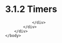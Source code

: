 <html dir="LTR" xmlns:mshelp="http://msdn.microsoft.com/mshelp" xmlns:ddue="http://ddue.schemas.microsoft.com/authoring/2003/5" xmlns:xlink="http://www.w3.org/1999/xlink" xmlns:tool="http://www.microsoft.com/tooltip">
    <head>
        <meta http-equiv="Content-Type" content="text/html; CHARSET=utf-8"></meta>
        <meta name="save" content="history"></meta>
        <title>3.1.2 Timers</title>
        <xml>
            <mshelp:toctitle title="3.1.2 Timers"></mshelp:toctitle>
            <mshelp:rltitle title="[MS-CANARYBLOCK]: Timers"></mshelp:rltitle>
            <mshelp:keyword index="A" term="40620b38-4bd3-4987-845d-f71f7f50db38"></mshelp:keyword>
            <mshelp:attr name="DCSext.ContentType" value="open specification"></mshelp:attr>
            <mshelp:attr name="AssetID" value="40620b38-4bd3-4987-845d-f71f7f50db38"></mshelp:attr>
            <mshelp:attr name="TopicType" value="kbRef"></mshelp:attr>
            <mshelp:attr name="DCSext.Title" value="[MS-CANARYBLOCK]: Timers" />
        </xml>
    </head>
    <body>
        <div id="header">
            <h1 class="heading">3.1.2 Timers</h1>
        </div>
        <div id="mainSection">
            <div id="mainBody">
                <div id="allHistory" class="saveHistory"></div>
                <div id="sectionSection0" class="section" name="collapseableSection">
                    


                </div>
            </div>
        </div>
    </body>
</html>